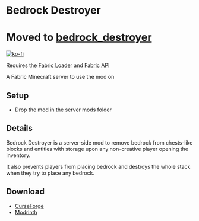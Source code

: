 # Bedrock Destroyer

# Moved to [bedrock_destroyer](https://github.com/mrmelon54/bedrock_destroyer)

[![ko-fi](https://ko-fi.com/img/githubbutton_sm.svg)](https://ko-fi.com/W7W1607S8)

Requires the [Fabric Loader](https://fabricmc.net/use/) and [Fabric API](https://www.curseforge.com/minecraft/mc-mods/fabric-api)

A Fabric Minecraft server to use the mod on

## Setup

- Drop the mod in the server mods folder

## Details

Bedrock Destroyer is a server-side mod to remove bedrock from chests-like blocks and entities with storage upon any non-creative player opening the inventory.

It also prevents players from placing bedrock and destroys the whole stack when they try to place any bedrock.

## Download

- [CurseForge](https://www.curseforge.com/minecraft/mc-mods/bedrock-destroyer)
- [Modrinth](https://modrinth.com/mod/bedrock-destroyer)
